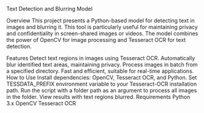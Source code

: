 Text Detection and Blurring Model 

Overview
This project presents a Python-based model for detecting text in images and blurring it. This tool is particularly useful for maintaining privacy and confidentiality in screen-shared images or videos. The model combines the power of OpenCV for image processing and Tesseract OCR for text detection.

Features
Detect text regions in images using Tesseract OCR.
Automatically blur identified text areas, maintaining privacy.
Process images in batch from a specified directory.
Fast and efficient, suitable for real-time applications.
How to Use
Install dependencies: OpenCV, Tesseract OCR, and Python.
Set TESSDATA_PREFIX environment variable to your Tesseract-OCR installation path.
Run the script with a folder path as an argument to process all images in the folder.
View results with text regions blurred.
Requirements
Python 3.x
OpenCV
Tesseract OCR

